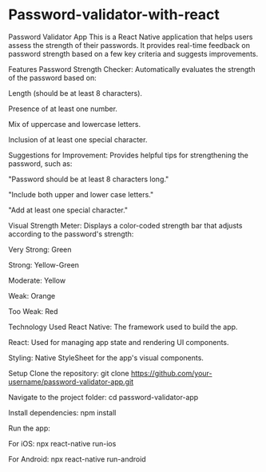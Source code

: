 # Password-validator-with-react

Password Validator App
This is a React Native application that helps users assess the strength of their passwords. It provides real-time feedback on password strength based on a few key criteria and suggests improvements.

Features
Password Strength Checker: Automatically evaluates the strength of the password based on:

Length (should be at least 8 characters).

Presence of at least one number.

Mix of uppercase and lowercase letters.

Inclusion of at least one special character.

Suggestions for Improvement: Provides helpful tips for strengthening the password, such as:

"Password should be at least 8 characters long."

"Include both upper and lower case letters."

"Add at least one special character."

Visual Strength Meter: Displays a color-coded strength bar that adjusts according to the password's strength:

Very Strong: Green

Strong: Yellow-Green

Moderate: Yellow

Weak: Orange

Too Weak: Red

Technology Used
React Native: The framework used to build the app.

React: Used for managing app state and rendering UI components.

Styling: Native StyleSheet for the app's visual components.

Setup
Clone the repository:
git clone https://github.com/your-username/password-validator-app.git

Navigate to the project folder:
cd password-validator-app

Install dependencies:
npm install

Run the app:

For iOS: npx react-native run-ios

For Android: npx react-native run-android
